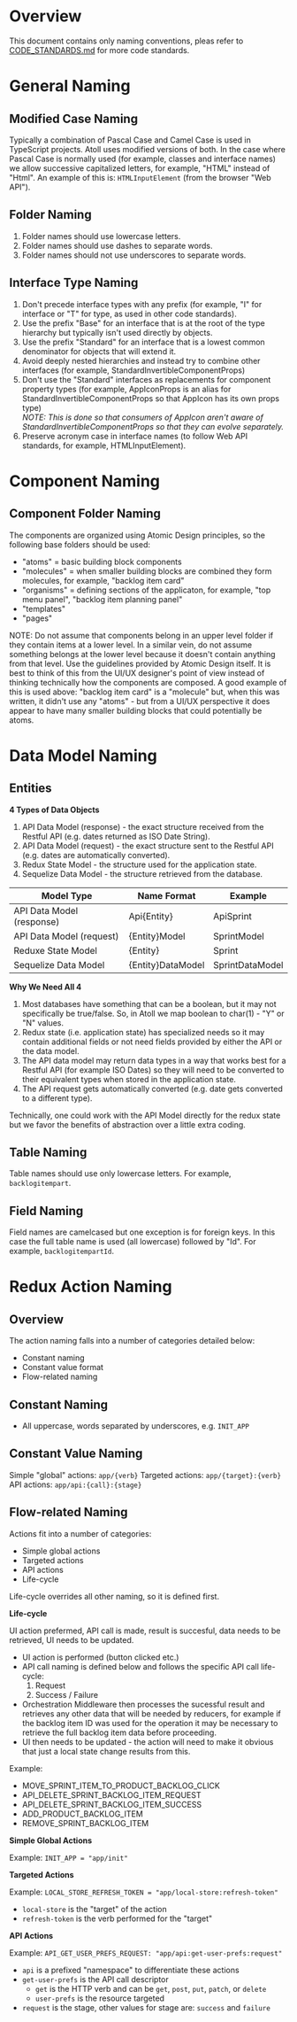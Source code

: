 Overview
========

This document contains only naming conventions, pleas refer to
[CODE_STANDARDS.md](CODE_STANDARDS.md) for more code standards.

General Naming
==============

Modified Case Naming
--------------------

Typically a combination of Pascal Case and Camel Case is used in
TypeScript projects.  Atoll uses modified versions of both.  In
the case where Pascal Case is normally used (for example, classes
and interface names) we allow successive capitalized letters, for
example, "HTML" instead of "Html".  An example of this is:
`HTMLInputElement` (from the browser "Web API").

Folder Naming
-------------

1. Folder names should use lowercase letters.
2. Folder names should use dashes to separate words.
3. Folder names should not use underscores to separate words.

Interface Type Naming
---------------------

1. Don't precede interface types with any prefix
   (for example, "I" for interface or "T" for type, as used in other code standards).
2. Use the prefix "Base" for an interface that is at the root of the type hierarchy but typically isn't used directly by objects.
3. Use the prefix "Standard" for an interface that is a lowest common denominator for objects that will extend it. 
4. Avoid deeply nested hierarchies and instead try to combine other interfaces
   (for example, StandardInvertibleComponentProps)
5. Don't use the "Standard" interfaces as replacements for component property types
   (for example, AppIconProps is an alias for StandardInvertibleComponentProps so that AppIcon has its own props type)  
   _NOTE: This is done so that consumers of AppIcon aren't aware of StandardInvertibleComponentProps so that they can
     evolve separately._
6. Preserve acronym case in interface names (to follow Web API standards, for example, HTMLInputElement).


Component Naming
================

Component Folder Naming
-----------------------

The components are organized using Atomic Design principles, so the following base folders should be used:
- "atoms" = basic building block components
- "molecules" = when smaller building blocks are combined they form molecules, for example, "backlog item card"
- "organisms" = defining sections of the applicaton, for example, "top menu panel", "backlog item planning panel"
- "templates"
- "pages"

NOTE: Do not assume that components belong in an upper level folder if they contain items at a lower level.  In a similar vein,
  do not assume something belongs at the lower level because it doesn't contain anything from that level.  Use the guidelines
  provided by Atomic Design itself.  It is best to think of this from the UI/UX designer's point of view instead of thinking
  technically how the components are composed.  A good example of this is used above: "backlog item card" is a "molecule" but, when
  this was written, it didn't use any "atoms" - but from a UI/UX perspective it does appear to have many smaller building blocks
  that could potentially be atoms.


Data Model Naming
=================

Entities
--------

**4 Types of Data Objects**

1. API Data Model (response) - the exact structure received from the Restful API (e.g. dates returned as ISO Date String).
2. API Data Model (request) - the exact structure sent to the Restful API (e.g. dates are automatically converted).
3. Redux State Model - the structure used for the application state.
4. Sequelize Data Model - the structure retrieved from the database.

| Model Type                | Name Format       | Example         |
|---------------------------|-------------------|-----------------|
| API Data Model (response) | Api{Entity}       | ApiSprint       |
| API Data Model (request)  | {Entity}Model     | SprintModel     |
| Reduxe State Model        | {Entity}          | Sprint          |
| Sequelize Data Model      | {Entity}DataModel | SprintDataModel |

**Why We Need All 4**

1. Most databases have something that can be a boolean, but it may not specifically be true/false.  So, in Atoll we map boolean to
   char(1) - "Y" or "N" values.
2. Redux state (i.e. application state) has specialized needs so it may contain additional fields or not need fields provided by
   either the API or the data model.
3. The API data model may return data types in a way that works best for a Restful API (for example ISO Dates) so they will need to
   be converted to their equivalent types when stored in the application state.
4. The API request gets automatically converted (e.g. date gets converted to a different type).

Technically, one could work with the API Model directly for the redux state but we favor the benefits of abstraction over a little
extra coding.

Table Naming
------------

Table names should use only lowercase letters. For example, `backlogitempart`.

Field Naming
------------

Field names are camelcased but one exception is for foreign keys.  In this case the full table name is used (all lowercase) followed
by "Id".  For example, `backlogitempartId`.


Redux Action Naming
===================

Overview
--------

The action naming falls into a number of categories detailed below:
* Constant naming
* Constant value format
* Flow-related naming

Constant Naming
---------------

* All uppercase, words separated by underscores, e.g. `INIT_APP`

Constant Value Naming
---------------------

Simple "global" actions: `app/{verb}`
Targeted actions: `app/{target}:{verb}`
API actions: `app/api:{call}:{stage}`

Flow-related Naming
-------------------

Actions fit into a number of categories:
* Simple global actions
* Targeted actions
* API actions
* Life-cycle

Life-cycle overrides all other naming, so it is defined first.

**Life-cycle**

UI action prefermed, API call is made, result is succesful, data needs to be retrieved,
UI needs to be updated.

* UI action is performed (button clicked etc.)
* API call naming is defined below and follows the specific API call life-cycle:
  1) Request
  2) Success / Failure
* Orchestration Middleware then processes the sucessful result and retrieves any other
  data that will be needed by reducers, for example if the backlog item ID was used for
  the operation it may be necessary to retrieve the full backlog item data before
  proceeding.
* UI then needs to be updated - the action will need to make it obvious that just a
  local state change results from this.

Example:
* MOVE_SPRINT_ITEM_TO_PRODUCT_BACKLOG_CLICK
* API_DELETE_SPRINT_BACKLOG_ITEM_REQUEST
* API_DELETE_SPRINT_BACKLOG_ITEM_SUCCESS
* ADD_PRODUCT_BACKLOG_ITEM
* REMOVE_SPRINT_BACKLOG_ITEM

**Simple Global Actions**

Example: `INIT_APP = "app/init"`

**Targeted Actions**

Example: `LOCAL_STORE_REFRESH_TOKEN = "app/local-store:refresh-token"`

* `local-store` is the "target" of the action
* `refresh-token` is the verb performed for the "target"

**API Actions**

Example: `API_GET_USER_PREFS_REQUEST: "app/api:get-user-prefs:request"`

* `api` is a prefixed "namespace" to differentiate these actions
* `get-user-prefs` is the API call descriptor
  - `get` is the HTTP verb and can be `get`, `post`, `put`,
    `patch`, or `delete`
  - `user-prefs` is the resource targeted
* `request` is the stage, other values for stage are:
  `success` and `failure`